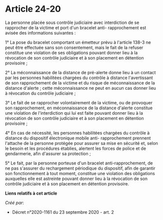 # Article 24-20

La personne placée sous contrôle judiciaire avec interdiction de se rapprocher de la victime et port d'un bracelet anti-
rapprochement est avisée des informations suivantes :

1° La pose du bracelet comportant un émetteur prévu à l'article 138-3 ne peut être effectuée sans son consentement, mais le
fait de la refuser constitue une violation de ses obligations pouvant donner lieu à la révocation de son contrôle judiciaire
et à son placement en détention provisoire ;

2° La méconnaissance de la distance de pré-alerte donne lieu à un contact par les personnes habilitées chargées du contrôle à
distance l'avertissant de son rapprochement de la victime et du risque de méconnaissance de la distance d'alerte ; cette
méconnaissance ne peut en aucun cas donner lieu à révocation du contrôle judiciaire ;

3° Le fait de se rapprocher volontairement de la victime, ou de provoquer son rapprochement, en méconnaissance de la distance
d'alerte constitue une violation de l'interdiction qui lui est faite pouvant donner lieu à la révocation de son contrôle
judiciaire et à son placement en détention provisoire ;

4° En cas de nécessité, les personnes habilitées chargées du contrôle à distance du dispositif électronique mobile anti-
rapprochement prennent l'attache de la personne protégée pour assurer sa mise en sécurité et, selon le besoin et les
procédures établies, alertent les forces de police et de gendarmerie, afin d'assurer sa protection ;

5° Le fait, par la personne porteuse d'un bracelet anti-rapprochement, de ne pas s'assurer du rechargement périodique du
dispositif, afin de garantir son fonctionnement à tout moment, constitue une violation des obligations auxquelles elle est
astreinte pouvant donner lieu à la révocation de son contrôle judiciaire et à son placement en détention provisoire.

**Liens relatifs à cet article**

_Créé par_:

  - Décret n°2020-1161 du 23 septembre 2020 - art. 2
